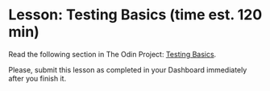 # Lesson: Testing Basics (time est. 120 min)
Read the following section in The Odin Project: [Testing Basics](https://www.theodinproject.com/courses/javascript/lessons/testing-basics).

Please, submit this lesson as completed in your Dashboard immediately after you finish it.